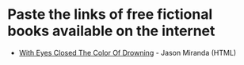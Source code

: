 # Paste the links of free fictional books available on the internet

* [With Eyes Closed The Color Of Drowning](https://www.bookrix.com/book.html?bookID=constantine.eternal_1253637807.7521040440#1620,540,8190) - Jason Miranda (HTML)
